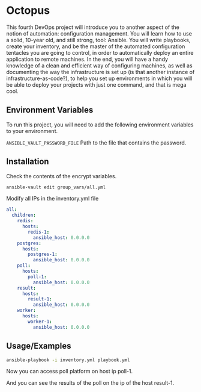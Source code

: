
# Octopus

This fourth DevOps project will introduce you to another aspect of the notion of automation: configuration management.
You will learn how to use a solid, 10-year old, and still strong, tool: Ansible. 
You will write playbooks, create your inventory, and be the master of the automated configuration tentacles you are going to control, in order to automatically deploy an entire application to remote machines.
In the end, you will have a handy knowledge of a clean and efficient way of configuring machines, as well as documenting the way the infrastructure is set up (is that another instance of infrastructure-as-code?), to help you set up environments in which you will be able to deploy your projects with just one command, and that is mega cool.


## Environment Variables

To run this project, you will need to add the following environment variables to your environment.

`ANSIBLE_VAULT_PASSWORD_FILE` Path to the file that contains the password.


## Installation

Check the contents of the encrypt variables.

```bash
ansible-vault edit group_vars/all.yml
```
    
Modify all IPs in the inventory.yml file

```yml
all:
  children:
    redis:
      hosts:
        redis-1:
          ansible_host: 0.0.0.0
    postgres:
      hosts:
        postgres-1:
          ansible_host: 0.0.0.0
    poll:
      hosts:
        poll-1:
          ansible_host: 0.0.0.0
    result:
      hosts:
        result-1:
          ansible_host: 0.0.0.0 
    worker:
      hosts:
        worker-1:
          ansible_host: 0.0.0.0

```

## Usage/Examples

```bash
ansible-playbook -i inventory.yml playbook.yml
```

Now you can access poll platform on host ip poll-1.

And you can see the results of the poll on the ip of the host result-1.

